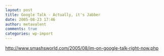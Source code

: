 ```yaml
---
layout: post
title: Google Talk - Actually, it's Jabber
date: 2005-08-23 17:46
author: metavalent
comments: true
categories: wp-import
---
```

http://www.smashsworld.com/2005/08/im-on-google-talk-right-now.php
